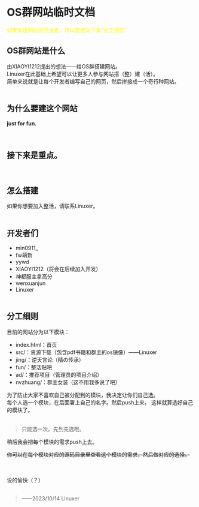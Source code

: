 # OS群网站临时文档

<font color="yellow">如果你是网站的开发者，可以直接向下看“分工细则”</font>

## OS群网站是什么
由XIAOYI1212提出的想法——给OS群搭建网站。
<br>
Linuxer在此基础上希望可以让更多人参与网站搭（整）建（活）。
<br>
简单来说就是让每个开发者编写自己的网页，然后拼接成一个奇行种网站。
<br><br>

## 为什么要建这个网站

**just for fun.**

<br>

## 接下来是重点。

<br>

## 怎么搭建
如果你想要加入整活，请联系Linuxer。
<br><br>

## 开发者们
* min0911_
* fw萌新
* yywd
* XIAOYI1212（将会在后续加入开发）
* 神都服主拿高分
* wenxuanjun
* Linuxer
<br><br>

## 分工细则
目前的网站分为以下模块：
<br>
* index.html：首页
* src/：资源下载（包含pdf书籍和群主的os镜像）——Linuxer
* jing/：逆天言论（精の传承）
* fun/：整活贴吧
* ad/：推荐项目（管理员的项目介绍）
* nvzhuang/：群主女装（这不用我多说了吧）

为了防止大家不喜欢自己被分配到的模块，我决定让你们自己选。
<br>
每个人选一个模块，在后面署上自己的名字。然后push上来。
这样就算选好自己的模块了。
<br><br>

> 只能选一次。先到先选哦。

稍后我会把每个模块的需求push上去。

~~你可以在每个模块对应的源码目录里查看这个模块的需求，然后做对应的选择。~~

<br><br>
设的愉快（？）
<br><br>

> ——2023/10/14 Linuxer